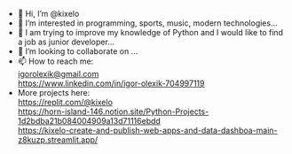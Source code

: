 - 👋 Hi, I’m @kixelo
- 👀 I’m interested in programming, sports, music, modern technologies...
- 🌱 I am trying to improve my knowledge of Python and I would like to find a job as junior developer...
- 💞️ I’m looking to collaborate on ...
- 📫 How to reach me: <br>
 igorolexik@gmail.com <br>
 https://www.linkedin.com/in/igor-olexik-704997119 <br>
 - More projects here: <br>
 https://replit.com/@kixelo <br>
 https://horn-island-146.notion.site/Python-Projects-1d2bdba21b084004909a13d71116ebdd <br>
 https://kixelo-create-and-publish-web-apps-and-data-dashboa-main-z8kuzp.streamlit.app/ <br>

<!---
kixelo/kixelo is a ✨ special ✨ repository because its `README.md` (this file) appears on your GitHub profile.
You can click the Preview link to take a look at your changes.
--->
